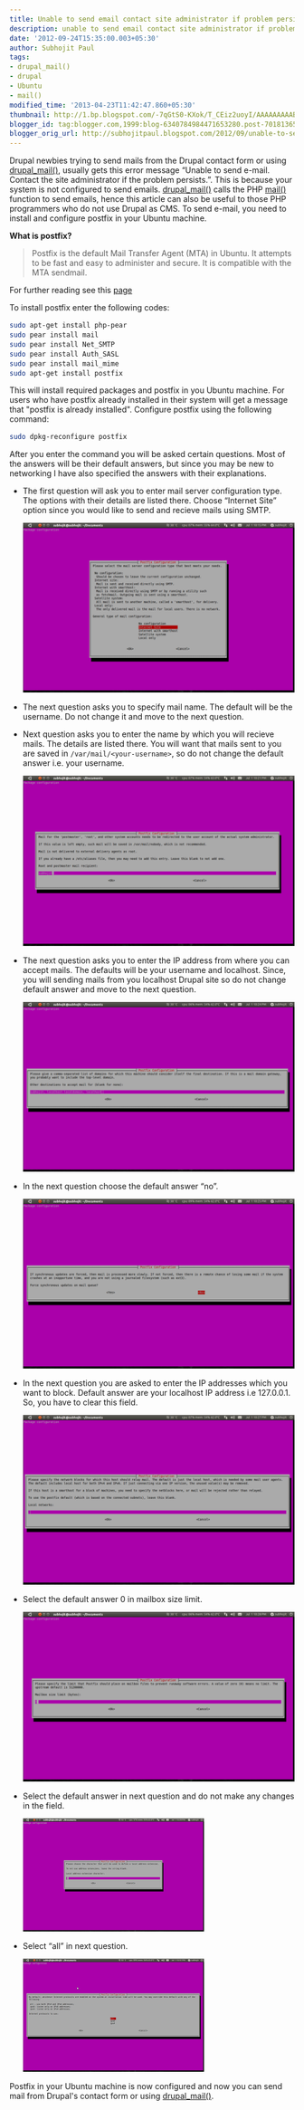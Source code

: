 ```yaml
---
title: Unable to send email contact site administrator if problem persists
description: unable to send email contact site administrator if problem persists ubuntu drupal
date: '2012-09-24T15:35:00.003+05:30'
author: Subhojit Paul
tags:
- drupal_mail()
- drupal
- Ubuntu
- mail()
modified_time: '2013-04-23T11:42:47.860+05:30'
thumbnail: http://1.bp.blogspot.com/-7qGtS0-KXok/T_CEiz2uoyI/AAAAAAAAABY/yiVY5pKU4xc/s72-c/Screenshot-1.png
blogger_id: tag:blogger.com,1999:blog-6340784984471653280.post-7018136598191482441
blogger_orig_url: http://subhojitpaul.blogspot.com/2012/09/unable-to-send-e-mail-contact-site.html
---
```


Drupal newbies trying to send mails from the Drupal contact form or using [drupal_mail()](http://api.drupal.org/api/drupal/includes!mail.inc/function/drupal_mail), usually gets this error message “Unable to send e-mail. Contact the site administrator if the problem persists.”. This is because your system is not configured to send emails.
[drupal_mail()](http://api.drupal.org/api/drupal/includes!mail.inc/function/drupal_mail) calls the PHP [mail()](http://php.net/manual/en/function.mail.php) function to send emails, hence this article can also be useful to those PHP programmers who do not use Drupal as CMS.
To send e-mail, you need to install and configure postfix in your Ubuntu machine.

**What is postfix?**

> Postfix is the default Mail Transfer Agent (MTA) in Ubuntu. It attempts to be fast and easy to administer and secure. It is compatible with the MTA sendmail.

For further reading see this [page](https://help.ubuntu.com/10.04/serverguide/postfix.html)

To install postfix enter the following codes:

```bash
sudo apt-get install php-pear
sudo pear install mail
sudo pear install Net_SMTP
sudo pear install Auth_SASL
sudo pear install mail_mime
sudo apt-get install postfix
```

This will install required packages and postfix in you Ubuntu machine.
For users who have postfix already installed in their system will get a  message that "postfix is already installed".
Configure postfix using the following command:
```bash
sudo dpkg-reconfigure postfix
```

After you enter the command you will be asked certain questions. Most of the answers will be their default answers, but since you may be new to networking I have also specified the answers with their explanations.

*   The first question will ask you to enter mail server configuration type. The options with their details are listed there. Choose “Internet Site” option since you would like to send and recieve mails using SMTP.

    [![](../images/post_6/internet-setting.png)](../images/post_6/internet-setting.png)

*   The next question asks you to specify mail name. The default will be the username. Do not change it and move to the next question.

*   Next question asks you to enter the name by which you will recieve mails. The details are listed there. You will want that mails sent to you are saved in `/var/mail/<your-username>`, so do not change the default answer i.e. your username.

    [![](../images/post_6/username-setting.png)](../images/post_6/username-setting.png)


*   The next question asks you to enter the IP address from where you can accept mails. The defaults will be your username and localhost. Since, you will sending mails from you localhost Drupal site so do not change default answer and move to the next question.

    [![](../images/post_6/localhost-setting.png)](../images/post_6/localhost-setting.png)

*   In the next question choose the default answer “no”.

    [![](../images/post_6/answer-setting.png)](../images/post_6/answer-setting.png)

*   In the next question you are asked to enter the IP addresses which you want to block. Default answer are your localhost IP address i.e 127.0.0.1. So, you have to clear this field.

    [![](../images/post_6/ipaddress-setting.png)](../images/post_6/ipaddress-setting.png)

*   Select the default answer 0 in mailbox size limit.

    [![](../images/post_6/mailbox-setting.png)](../images/post_6/mailbox-setting.png)

*   Select the default answer in next question and do not make any changes in the field.

    [![](../images/post_6/extension-setting.png)](../images/post_6/extension-setting.png)

*   Select “all” in next question.

    [![](../images/post_6/protocol-setting.png)](../images/post_6/protocol-setting.png)

Postfix in your Ubuntu machine is now configured and now you can send mail from Drupal's contact form or using [drupal_mail()](http://api.drupal.org/api/drupal/includes!mail.inc/function/drupal_mail).
